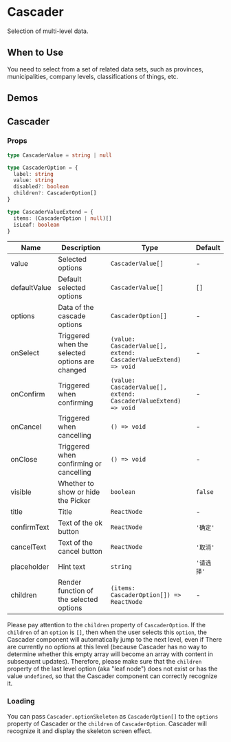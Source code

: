 # Cascader

Selection of multi-level data.

## When to Use

You need to select from a set of related data sets, such as provinces, municipalities, company levels, classifications of things, etc.

## Demos

<code src="./demos/demo1.tsx"></code>

<code src="./demos/demo2.tsx"></code>

## Cascader

### Props

```typescript | pure
type CascaderValue = string | null

type CascaderOption = {
  label: string
  value: string
  disabled?: boolean
  children?: CascaderOption[]
}

type CascaderValueExtend = {
  items: (CascaderOption | null)[]
  isLeaf: boolean
}
```

| Name         | Description                                     | Type                                                            | Default    |
| ------------ | ----------------------------------------------- | --------------------------------------------------------------- | ---------- |
| value        | Selected options                                | `CascaderValue[]`                                               | -          |
| defaultValue | Default selected options                        | `CascaderValue[]`                                               | `[]`       |
| options      | Data of the cascade options                     | `CascaderOption[]`                                              | -          |
| onSelect     | Triggered when the selected options are changed | `(value: CascaderValue[], extend: CascaderValueExtend) => void` | -          |
| onConfirm    | Triggered when confirming                       | `(value: CascaderValue[], extend: CascaderValueExtend) => void` | -          |
| onCancel     | Triggered when cancelling                       | `() => void`                                                    | -          |
| onClose      | Triggered when confirming or cancelling         | `() => void`                                                    | -          |
| visible      | Whether to show or hide the Picker              | `boolean`                                                       | `false`    |
| title        | Title                                           | `ReactNode`                                                     | -          |
| confirmText  | Text of the ok button                           | `ReactNode`                                                     | `'确定'`   |
| cancelText   | Text of the cancel button                       | `ReactNode`                                                     | `'取消'`   |
| placeholder  | Hint text                                       | `string`                                                        | `'请选择'` |
| children     | Render function of the selected options         | `(items: CascaderOption[]) => ReactNode`                        | -          |

Please pay attention to the `children` property of `CascaderOption`. If the `children` of an `option` is `[]`, then when the user selects this `option`, the Cascader component will automatically jump to the next level, even if There are currently no options at this level (because Cascader has no way to determine whether this empty array will become an array with content in subsequent updates). Therefore, please make sure that the `children` property of the last level option (aka "leaf node") does not exist or has the value `undefined`, so that the Cascader component can correctly recognize it.

### Loading <Experimental></Experimental>

You can pass `Cascader.optionSkeleton` as `CascaderOption[]` to the `options` property of Cascader or the `children` of `CascaderOption`. Cascader will recognize it and display the skeleton screen effect.
